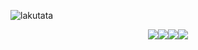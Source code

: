 ![lakutata](https://socialify.git.ci/lakutata/lakutata/image?description=1&descriptionEditable=An%20IoC-based%20universal%20application%20framework&font=Source%20Code%20Pro&forks=1&language=1&logo=https%3A%2F%2Fraw.githubusercontent.com%2Flakutata%2Flakutata%2Fmain%2Fassets%2Flogo.svg&name=1&pattern=Circuit%20Board&stargazers=1&theme=Auto)

<div style="display: flex; justify-content: center;">
<img style="cursor: default" src="https://img.shields.io/npm/v/lakutata?color=informational&style=flat-square"/>
<img src="https://img.shields.io/node/v/lakutata?color=informational&style=flat-square"/>
<img src="https://snyk.io/test/npm/lakutata/badge.svg?style=flat-square"/>
<img src="https://img.shields.io/npm/dm/lakutata?style=flat-square"/>
</div>
